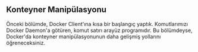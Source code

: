 ## Konteyner Manipülasyonu

Önceki bölümde, Docker Client'ına kısa bir başlangıç yaptık. Komutlarımızı Docker Daemon'a götüren, komut satırı arayüz programıdır. Bu bölümdeyse, Docker'da konteyner manipülasyonunun daha gelişmiş yollarını öğreneceksiniz.
